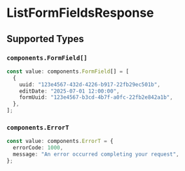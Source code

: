 # ListFormFieldsResponse


## Supported Types

### `components.FormField[]`

```typescript
const value: components.FormField[] = [
  {
    uuid: "123e4567-432d-4226-b917-22fb29ec501b",
    editDate: "2025-07-01 12:00:00",
    formUuid: "123e4567-b3cd-4b7f-a0fc-22fb2e842a1b",
  },
];
```

### `components.ErrorT`

```typescript
const value: components.ErrorT = {
  errorCode: 1000,
  message: "An error occurred completing your request",
};
```


